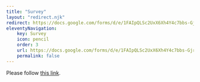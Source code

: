 ```yaml
---
title: "Survey"
layout: "redirect.njk"
redirect: https://docs.google.com/forms/d/e/1FAIpQLSc2UxX6Xh4Y4c7bbs-GjrlDlfQ4J2Zz-SY-tKygQZrI0mrZiw/viewform
eleventyNavigation:
    key: Survey
    icon: pencil
    order: 3
    url: https://docs.google.com/forms/d/e/1FAIpQLSc2UxX6Xh4Y4c7bbs-GjrlDlfQ4J2Zz-SY-tKygQZrI0mrZiw/viewform
    permalink: false
---
```

<!--
*Interested in joining the LASA Surveyor and helping write surveys? Come to a meeting in Mr. Word’s room (T214) on Fridays at lunch!
More information can be found <a href="https://docs.google.com/document/d/1jQ3OzFKKV9872uqK52Lf_0avonWVqBc7WB-GBojlga0/" target="_blank">here.</a>*
<iframe class="form" src="https://docs.google.com/forms/d/e/1FAIpQLSe5j9IT4G_7cg0Mw6zLyiluGOelWEXv5FWl_MX7LKjAnoEjRw/viewform?embedded=true" width="100%" height="450px" frameborder="0" scrolling="no" marginheight="0" marginwidth="0">Loading…</iframe>
-->
<p>Please follow <a href='https://docs.google.com/forms/d/e/1FAIpQLSfTAXbeU1_hB7zvQyq7ZsbdMurLGNGtYIWGDzJJ0BAs60l_kQ/viewform?usp=share_link'>this link</a>.</p>